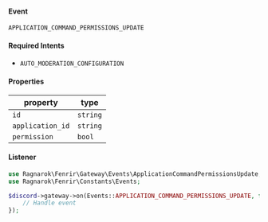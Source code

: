 #### Event
`APPLICATION_COMMAND_PERMISSIONS_UPDATE`

#### Required Intents
- `AUTO_MODERATION_CONFIGURATION`

#### Properties
|property|type|
|--------|----|
|`id`|`string`|
|`application_id`|`string`|
|`permission`|`bool`|

#### Listener
```php
use Ragnarok\Fenrir\Gateway\Events\ApplicationCommandPermissionsUpdate;
use Ragnarok\Fenrir\Constants\Events;

$discord->gateway->on(Events::APPLICATION_COMMAND_PERMISSIONS_UPDATE, function (ApplicationCommandPermissionsUpdate $event) {
    // Handle event
});
```
